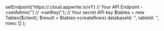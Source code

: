 <?php

use Appwrite\Client;
use Appwrite\Services\Tables;

$client = (new Client())
    ->setEndpoint('https://<REGION>.cloud.appwrite.io/v1') // Your API Endpoint
    ->setAdmin('') // 
    ->setKey('<YOUR_API_KEY>'); // Your secret API key

$tables = new Tables($client);

$result = $tables->createRows(
    databaseId: '<DATABASE_ID>',
    tableId: '<TABLE_ID>',
    rows: []
);